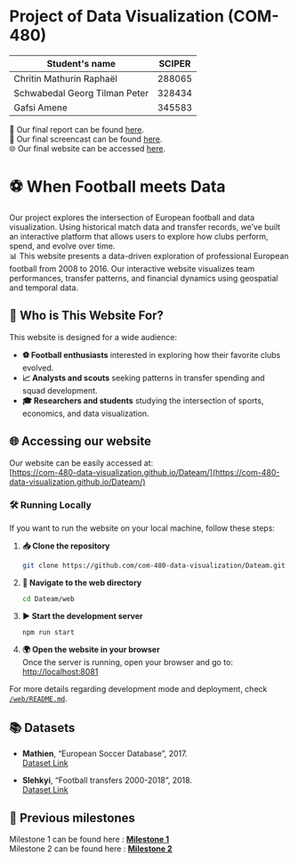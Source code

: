 # Project of Data Visualization (COM-480)

| Student's name | SCIPER |
| -------------- | ------ |
| Chritin Mathurin Raphaël | 288065 |
| Schwabedal Georg Tilman Peter | 328434 |
| Gafsi Amene| 345583 |


📄 Our final report can be found [here](com-480_process_book.pdf).  
🎥 Our final screencast can be found [here](screencast.mp4).  
🌐 Our final website can be accessed [here](https://com-480-data-visualization.github.io/Dateam/).  

# ⚽ When Football meets Data  
Our project explores the intersection of European football and data visualization. Using historical match data and transfer records, we’ve built an interactive platform that allows users to explore how clubs perform, spend, and evolve over time.  
📊 This website presents a data-driven exploration of professional European football from 2008 to 2016. Our interactive website visualizes team performances, transfer patterns, and financial dynamics using geospatial and temporal data.

## 👥 Who is This Website For?
This website is designed for a wide audience:
- **⚽ Football enthusiasts** interested in exploring how their favorite clubs evolved.
- **📈 Analysts and scouts** seeking patterns in transfer spending and squad development.
- **🎓 Researchers and students** studying the intersection of sports, economics, and data visualization.

## 🌐 Accessing our website
Our website can be easily accessed at:  
[https://com-480-data-visualization.github.io/Dateam/](https://com-480-data-visualization.github.io/Dateam/)

### 🛠️ Running Locally

If you want to run the website on your local machine, follow these steps:
1. **📥 Clone the repository**  
   ```bash
   git clone https://github.com/com-480-data-visualization/Dateam.git
2. **📂 Navigate to the web directory**  
   ```bash
   cd Dateam/web
3. **▶️ Start the development server**  
   ```bash
   npm run start
4. **🌍 Open the website in your browser**  
   Once the server is running, open your browser and go to:  
   [http://localhost:8081](http://localhost:8081)


For more details regarding development mode and deployment, check [`/web/README.md`](web/README.md).

## 📚 Datasets
- **Mathien**, “European Soccer Database”, 2017.  
   [Dataset Link](https://www.kaggle.com/datasets/hugomathien/soccer)

- **Slehkyi**, “Football transfers 2000-2018”, 2018.  
   [Dataset Link](https://www.kaggle.com/code/slehkyi/football-transfers-2000-2018)



## 📔 Previous milestones

Milestone 1 can be found here : [**Milestone 1**](/milestones/milestone1.md)  
Milestone 2 can be found here : [**Milestone 2**](/milestones/milestone2.md)  
